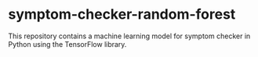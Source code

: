 # symptom-checker-random-forest
This repository contains a machine learning model for symptom checker in Python using the TensorFlow library. 
